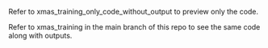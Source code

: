 Refer to xmas_training_only_code_without_output to preview only the code.

Refer to xmas_training in the main branch of this repo to see the same code along with outputs.
